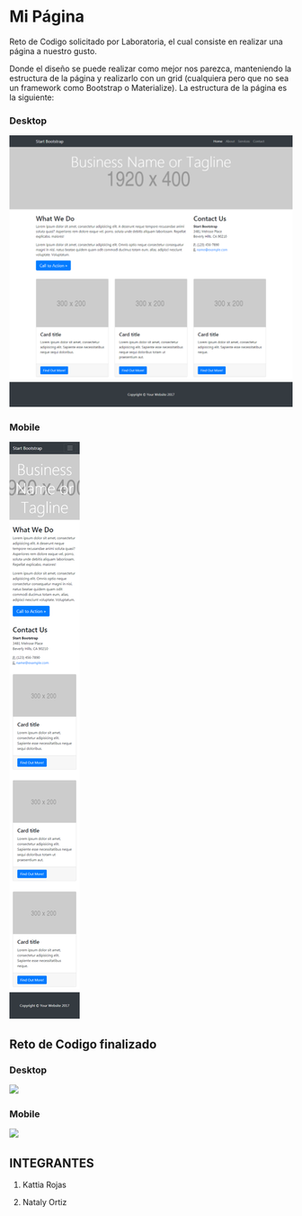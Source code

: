 # __Mi Página__

Reto de Codigo solicitado por Laboratoria, el cual consiste en realizar una página a nuestro gusto.

Donde el diseño se puede realizar como mejor nos parezca, manteniendo la estructura de la página y realizarlo con un grid (cualquiera pero que no sea un framework como Bootstrap o Materialize). La estructura de la página es la siguiente:


### __Desktop__

![](assets/images/desktop.png)


### __Mobile__

![](assets/images/mobile.png)

## __Reto de Codigo finalizado__

### __Desktop__

![](assets/images/.png)

### __Mobile__

![](assets/images/.png)


## __INTEGRANTES__

1.  Kattia Rojas

2.  Nataly Ortiz 
